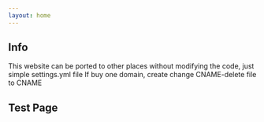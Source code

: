 ```yaml
---
layout: home
---
```


## Info
This website can be ported to other places without modifying the code, just simple settings.yml file
If buy one domain, create change CNAME-delete file to CNAME



## Test Page
